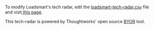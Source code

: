 
To modify Loadsmart's tech radar, edit the [loadsmart-tech-radar.csv](loadsmart-tech-radar.csv) file and visit[ this page](https://radar.thoughtworks.com/?sheetId=https%3A%2F%2Fraw.githubusercontent.com%loadsmart%2Fculture%2Fmaster%2Ftechnology%2Floadsmart-tech-radar.csv).

This tech-radar is powered by Thoughtworks' open source [BYOR](https://www.thoughtworks.com/radar/how-to-byor) tool.